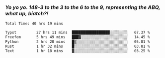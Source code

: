 ### ***Yo yo yo. 148-3 to the 3 to the 6 to the 9, representing the ABQ, what up, biatch?!***

<!--START_SECTION:waka-->

```txt
Total Time: 40 hrs 19 mins

Typst         27 hrs 11 mins  █████████████████░░░░░░░░   67.37 %
Freefem       5 hrs 49 mins   ███▓░░░░░░░░░░░░░░░░░░░░░   14.45 %
Python        2 hrs 20 mins   █▒░░░░░░░░░░░░░░░░░░░░░░░   05.81 %
Rust          1 hr 32 mins    █░░░░░░░░░░░░░░░░░░░░░░░░   03.81 %
Text          1 hr 18 mins    ▓░░░░░░░░░░░░░░░░░░░░░░░░   03.25 %
```

<!--END_SECTION:waka-->

<!--
**AJMC2002/AJMC2002** is a ✨ _special_ ✨ repository because its `README.md` (this file) appears on your GitHub profile.

Here are some ideas to get you started:

- 🔭 I’m currently working on ...
- 🌱 I’m currently learning ...
- 👯 I’m looking to collaborate on ...
- 🤔 I’m looking for help with ...
- 💬 Ask me about ...
- 📫 How to reach me: ...
- 😄 Pronouns: ...
- ⚡ Fun fact: ...
-->
